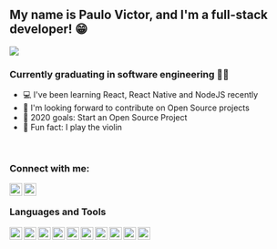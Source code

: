## My name is Paulo Victor, and I'm a full-stack developer! 😁

<img src="https://media.giphy.com/media/26tn33aiTi1jkl6H6/giphy.gif" />

<br />

### Currently graduating in software engineering 👨‍🎓
- 💻 I've been learning React, React Native and NodeJS recently
- 🤝 I'm looking forward to contribute on Open Source projects
- 🎯 2020 goals: Start an Open Source Project
- 🎻 Fun fact: I play the violin

<br />

### Connect with me:
[<img align="left" alt="LinkedIn" width="22px" src="https://cdn.jsdelivr.net/npm/simple-icons@v3/icons/linkedin.svg" />][LinkedIn]
[<img align="left" alt="Instagram" width="22px" src="https://cdn.jsdelivr.net/npm/simple-icons@v3/icons/instagram.svg" />][instagram]

<br />

### Languages and Tools

[<img align="left" alt="React" width="22px" src="" />][react]

[<img align="left" alt="React Native" width="22px" src="" />][react native]

[<img align="left" alt="NodeJS" width="22px" src="" />][nodejs]

[<img align="left" alt="Docker" width="22px" src="" />][docker]

[<img align="left" alt="TypeORM" width="22px" src="" />][Typeorm]

[<img align="left" alt="PostgreSQL" width="22px" src="" />][postgres]

[<img align="left" alt="MongoDB" width="22px" src="" />][mongodb]

[<img align="left" alt="Redis" width="22px" src="" />][redis]

[<img align="left" alt="JWT" width="22px" src="" />][JWT]

[<img align="left" alt="Styled-Components" width="22px" src="" />][styledcomponents]





[instagram]: <https://www.instagram.com/twistershark>
[linkedin]: <https://www.linkedin.com/in/paulovictorsilva/>
[react]: <https://reactjs.org/>
[react native]: <https://reactnative.dev/>
[nodejs]: <https://nodejs.org/en/>
[docker]: <https://www.docker.com/>
[Typeorm]: <https://typeorm.io/#/>
[postgres]: <https://www.postgresql.org/>
[mongodb]: <https://www.mongodb.com/>
[redis]: <https://redis.io/>
[JWT]: <https://jwt.io/>
[styledcomponents]: <https://styled-components.com/>
